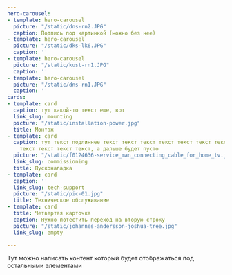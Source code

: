 ```yaml
---
hero-carousel:
- template: hero-carousel
  picture: "/static/dns-rn2.JPG"
  caption: Подпись под картинкой (можно без нее)
- template: hero-carousel
  picture: "/static/dks-lk6.JPG"
  caption: ''
- template: hero-carousel
  picture: "/static/kust-rn1.JPG"
  caption: ''
- template: hero-carousel
  picture: "/static/dns-rn1.JPG"
  caption: ''
cards:
- template: card
  caption: тут какой-то текст еще, вот
  link_slug: mounting
  picture: "/static/installation-power.jpg"
  title: Монтаж
- template: card
  caption: тут текст подлиннее текст текст текст текст текст текст текст текст текст
    текст текст текст текст, а дальше будет пусто
  picture: "/static/f0124636-service_man_connecting_cable_for_home_tv.jpg"
  link_slug: commissioning
  title: Пусконаладка
- template: card
  caption: ''
  link_slug: tech-support
  picture: "/static/pic-01.jpg"
  title: Техническое обслуживание
- template: card
  title: Четвертая карточка
  caption: Нужно потестить переход на вторую строку
  picture: "/static/johannes-andersson-joshua-tree.jpg"
  link_slug: empty

---
```

Тут можно написать контент который будет отображаться под остальными элементами
